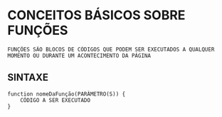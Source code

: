 # CONCEITOS BÁSICOS SOBRE FUNÇÕES
    FUNÇÕES SÃO BLOCOS DE CÓDIGOS QUE PODEM SER EXECUTADOS A QUALQUER MOMENTO OU DURANTE UM ACONTECIMENTO DA PÁGINA
## SINTAXE
    function nomeDaFunção(PARÂMETRO(S)) {
        CÓDIGO A SER EXECUTADO
    }

   